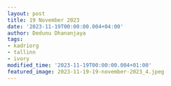 ```yaml
---
layout: post
title: 19 November 2023
date: '2023-11-19T00:00:00.004+04:00'
author: Dedunu Dhananjaya
tags:
- kadriorg
- tallinn
- ivory
modified_time: '2023-11-19T00:00:00.004+01:00'
featured_image: 2023-11-19-19-november-2023_4.jpeg
---
```

